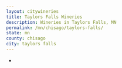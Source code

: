 ```yaml
---
layout: citywineries
title: Taylors Falls Wineries
description: Wineries in Taylors Falls, MN
permalink: /mn/chisago/taylors-falls/
state: mn
county: chisago
city: taylors falls
---
```

-
